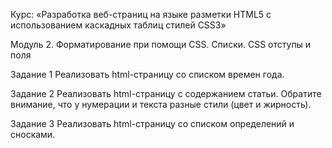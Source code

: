 Курс:
«Разработка веб-страниц на языке разметки HTML5
с использованием каскадных таблиц стилей CSS3»

Модуль 2. Форматирование при помощи CSS. Списки.
CSS отступы и поля

Задание 1
Реализовать html-страницу со списком времен года.

Задание 2
Реализовать html-страницу с содержанием статьи.
Обратите внимание, что у нумерации и текста разные стили (цвет
и жирность).

Задание 3
Реализовать html-страницу со списком определений и сносками.
